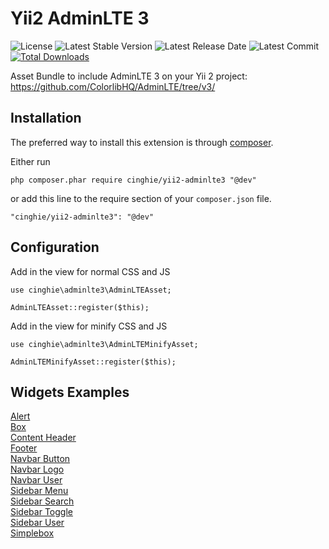 # Yii2 AdminLTE 3

![License](https://img.shields.io/packagist/l/cinghie/yii2-adminlte3.svg)
![Latest Stable Version](https://img.shields.io/github/release/cinghie/yii2-adminlte3.svg)
![Latest Release Date](https://img.shields.io/github/release-date/cinghie/yii2-adminlte3.svg)
![Latest Commit](https://img.shields.io/github/last-commit/cinghie/yii2-adminlte3.svg)
[![Total Downloads](https://img.shields.io/packagist/dt/cinghie/yii2-adminlte3.svg)](https://packagist.org/packages/cinghie/yii2-adminlte3)

Asset Bundle to include AdminLTE 3 on your Yii 2 project: https://github.com/ColorlibHQ/AdminLTE/tree/v3/

Installation
-----------------

The preferred way to install this extension is through [composer](http://getcomposer.org/download/).

Either run

```
php composer.phar require cinghie/yii2-adminlte3 "@dev"
```

or add this line to the require section of your `composer.json` file.

```
"cinghie/yii2-adminlte3": "@dev"
```

Configuration
-----------------

Add in the view for normal CSS and JS

```
use cinghie\adminlte3\AdminLTEAsset;

AdminLTEAsset::register($this);
```

Add in the view for minify CSS and JS

```
use cinghie\adminlte3\AdminLTEMinifyAsset;

AdminLTEMinifyAsset::register($this);
```

Widgets Examples
-----------------

[Alert](docs/example_alert.md)  
[Box](docs/example_box.md)  
[Content Header](docs/example_contentheader.md)  
[Footer](docs/example_footer.md)  
[Navbar Button](docs/example_navbarbutton.md)  
[Navbar Logo](docs/example_navbarlogo.md)  
[Navbar User](docs/example_navbaruser.md)  
[Sidebar Menu](docs/example_sidebarmenu.md)  
[Sidebar Search](docs/example_sidebarsearch.md)  
[Sidebar Toggle](docs/example_sidebartoggle.md)  
[Sidebar User](docs/example_sidebaruser.md)  
[Simplebox](docs/example_simplebox.md)  
